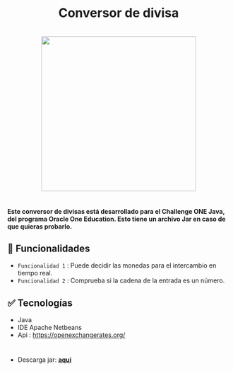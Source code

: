 <h1 align="center">Conversor de divisa</h1>


<div align="center"><br>
<img align="center" width=350rem src="https://user-images.githubusercontent.com/86094668/219646850-1ffd8a83-c719-4ffd-b3bc-4b76cd83a062.png"/>
</div><br>


<h4>
Este conversor de divisas está desarrollado para el Challenge ONE Java, del programa Oracle One Education. Esto tiene un archivo Jar en caso de que quieras probarlo.
</h4>

## :hammer: Funcionalidades

- `Funcionalidad 1` : Puede decidir las monedas para el intercambio en tiempo real.
- `Funcionalidad 2` : Comprueba si la cadena de la entrada es un número. 


## :white_check_mark: Tecnologías
- Java
- IDE Apache Netbeans
- Api : https://openexchangerates.org/

#

- Descarga jar: **[aquí](https://github.com/XGilmar/Conversor-divisa/raw/main/Mi-divisa/Mi%20coversor/Divisa.jar)**


